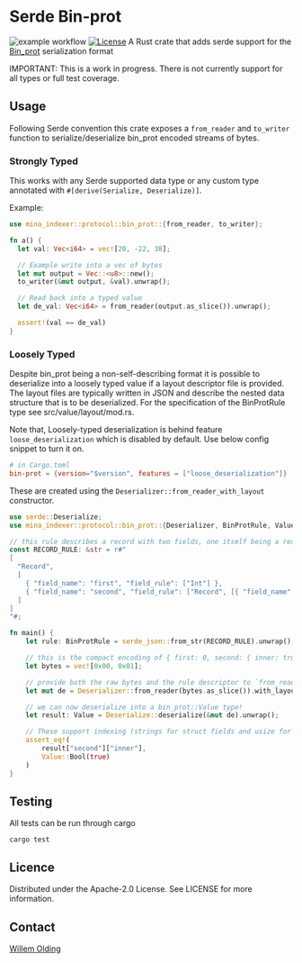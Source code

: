 # Serde Bin-prot

![example workflow](https://github.com/ChainSafe/serde-bin-prot/actions/workflows/build-and-test.yml/badge.svg) [![License](https://img.shields.io/badge/License-Apache%202.0-blue.svg)](https://opensource.org/licenses/Apache-2.0)
A Rust crate that adds serde support for the [Bin_prot](https://github.com/janestreet/bin_prot) serialization format

IMPORTANT: This is a work in progress. There is not currently support for all types or full test coverage.

## Usage

Following Serde convention this crate exposes a `from_reader` and `to_writer` function to serialize/deserialize bin_prot encoded streams of bytes.

### Strongly Typed

This works with any Serde supported data type or any custom type annotated with `#[derive(Serialize, Deserialize)]`.

Example:

```rust
use mina_indexer::protocol::bin_prot::{from_reader, to_writer};

fn a() {
  let val: Vec<i64> = vec![20, -22, 38];

  // Example write into a vec of bytes
  let mut output = Vec::<u8>::new();
  to_writer(&mut output, &val).unwrap();

  // Read back into a typed value
  let de_val: Vec<i64> = from_reader(output.as_slice()).unwrap();

  assert!(val == de_val)
}
```

### Loosely Typed

Despite bin_prot being a non-self-describing format it is possible to deserialize into a loosely typed value if a layout descriptor file is provided. The layout files are typically written in JSON and describe the nested data structure that
is to be deserialized. For the specification of the BinProtRule type see src/value/layout/mod.rs.

Note that, Loosely-typed deserialization is behind feature `loose_deserialization` which is disabled by default. Use below config snippet to turn it on.

```toml
# in Cargo.toml
bin-prot = {version="$version", features = ["loose_deserialization"]}
```

These are created using the `Deserializer::from_reader_with_layout` constructor.

```rust
use serde::Deserialize;
use mina_indexer::protocol::bin_prot::{Deserializer, BinProtRule, Value};

// this rule describes a record with two fields, one itself being a record with a bool field
const RECORD_RULE: &str = r#"
[
  "Record",
  [
    { "field_name": "first", "field_rule": ["Int"] },
    { "field_name": "second", "field_rule": ["Record", [{ "field_name": "inner", "field_rule": ["Bool"] }] ] }
  ]
]
"#;

fn main() {
    let rule: BinProtRule = serde_json::from_str(RECORD_RULE).unwrap();

    // this is the compact encoding of { first: 0, second: { inner: true } }
    let bytes = vec![0x00, 0x01];

    // provide both the raw bytes and the rule descriptor to `from_reader_with_layout`
    let mut de = Deserializer::from_reader(bytes.as_slice()).with_layout(&rule);

    // we can now deserialize into a bin_prot::Value type!
    let result: Value = Deserialize::deserialize(&mut de).unwrap();

    // These support indexing (strings for struct fields and usize for tuple/vector types)
    assert_eq!(
        result["second"]["inner"],
        Value::Bool(true)
    )
}

```

## Testing

All tests can be run through cargo

```shell
cargo test
```

## Licence

Distributed under the Apache-2.0 License. See LICENSE for more information.

## Contact

[Willem Olding](mailto:willem@chainsafe.io)

